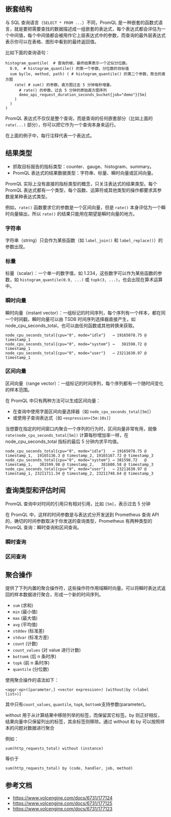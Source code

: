 
## 嵌套结构

与 SQL 查询语言（`SELECT * FROM ...`）不同，PromQL 是一种嵌套的函数式语言，就是要把需要查找的数据描述成一组嵌套的表达式，每个表达式都会评估为一个中间值，每个中间值都会被用作它上层表达式中的参数，而查询的最外层表达式表示你可以在表格、图形中看到的最终返回值。

比如下面的查询语句：

```promsql
histogram_quantile(  # 查询的根，最终结果表示一个近似分位数。
  0.9,  # histogram_quantile() 的第一个参数，分位数的目标值
  sum by(le, method, path) ( # histogram_quantile() 的第二个参数，聚合的直方图
    rate( # sum() 的参数，直方图过去 5 分钟每秒增量。
      # rate() 的参数，过去 5 分钟的原始直方图序列
      demo_api_request_duration_seconds_bucket{job="demo"}[5m]
    )
  )
)
```

PromQL 表达式不仅仅是整个查询，而是查询的任何嵌套部分（比如上面的 `rate(...)` 部分），你可以把它作为一个查询本身来运行。

在上面的例子中，每行注释代表一个表达式。

## 结果类型

- 抓取目标报告的指标类型：counter、gauge、histogram、summary。
- PromQL 表达式的结果数据类型：字符串、标量、瞬时向量或区间向量。

PromQL 实际上没有直接的指标类型的概念，只关注表达式的结果类型。每个 PromQL 表达式都有一个类型，每个函数、运算符或其他类型的操作都要求其参数是某种表达式类型。

例如，`rate()` 函数要求它的参数是一个区间向量，但是 `rate()` 本身评估为一个瞬时向量输出，所以 `rate()` 的结果只能用在期望是瞬时向量的地方。

### 字符串

字符串（string）只会作为某些函数（如 `label_join()` 和 `label_replace()`）的参数出现。

### 标量

标量（scalar）：一个单一的数字值，如 1.234，这些数字可以作为某些函数的参数，如 `histogram_quantile(0.9, ...)` 或 `topk(3, ...)`，也会出现在算术运算中。

### 瞬时向量

瞬时向量（instant vector）：一组标记的时间序列，每个序列有一个样本，都在同一个时间戳，瞬时向量可以由 TSDB 时间序列选择器直接产生，如 node_cpu_seconds_total，也可以由任何函数或其他转换来获取。

```plain
node_cpu_seconds_total{cpu="0", mode="idle"}   → 19165078.75 @ timestamp_1
node_cpu_seconds_total{cpu="0", mode="system"} →   381598.72 @ timestamp_1
node_cpu_seconds_total{cpu="0", mode="user"}   → 23211630.97 @ timestamp_1
```

### 区间向量

区间向量（range vector）：一组标记的时间序列，每个序列都有一个随时间变化的样本范围。

在 PromQL 中只有两种方法可以生成区间向量：

- 在查询中使用字面区间向量选择器（如 `node_cpu_seconds_total[5m]`）
- 或使用子查询表达式（如 `<expression>[5m:10s]`）

当想要在指定的时间窗口内聚合一个序列的行为时，区间向量非常有用，就像 `rate(node_cpu_seconds_total[5m])` 计算每秒增加率一样，在 node_cpu_seconds_total 指标的最后 5 分钟内求平均值。

```plain
node_cpu_seconds_total{cpu="0", mode="idle"}   → 19165078.75 @ timestamp_1,  19165136.3 @ timestamp_2, 19165167.72 @ timestamp_3
node_cpu_seconds_total{cpu="0", mode="system"} → 381598.72   @ timestamp_1,   381599.98 @ timestamp_2,   381600.58 @ timestamp_3
node_cpu_seconds_total{cpu="0", mode="user"}   → 23211630.97 @ timestamp_1, 23211711.34 @ timestamp_2, 23211748.64 @ timestamp_3
```

## 查询类型和评估时间

PromQL 查询中对时间的引用只有相对引用，比如 `[5m]`，表示过去 5 分钟

在 PromQL 中，这样的时间参数是与表达式分开发送到 Prometheus 查询 API 的，确切的时间参数取决于你发送的查询类型，Prometheus 有两种类型的 PromQL 查询：瞬时查询和区间查询。

### 瞬时查询

### 区间查询

## 聚合操作

提供了下列内置的聚合操作符，这些操作符作用域瞬时向量。可以将瞬时表达式返回的样本数据进行聚合，形成一个新的时间序列。

- `sum` (求和)
- `min` (最小值)
- `max` (最大值)
- `avg` (平均值)
- `stddev` (标准差)
- `stdvar` (标准方差)
- `count` (计数)
- `count_values` (对 value 进行计数)
- `bottomk` (后 n 条时序)
- `topk` (前 n 条时序)
- `quantile` (分位数)

使用聚合操作的语法如下：

```
<aggr-op>([parameter,] <vector expression>) [without|by (<label list>)]
```

其中只有`count_values`, `quantile`, `topk`, `bottomk`支持参数(parameter)。

without 用于从计算结果中移除列举的标签，而保留其它标签。by 则正好相反，结果向量中只保留列出的标签，其余标签则移除。通过 without 和 by 可以按照样本的问题对数据进行聚合

例如：

```
sum(http_requests_total) without (instance)
```

等价于

```
sum(http_requests_total) by (code, handler, job, method)
```

## 参考文档

- <https://www.volcengine.com/docs/6731/177124>
- <https://www.volcengine.com/docs/6731/177125>
- <https://www.volcengine.com/docs/6731/177123>